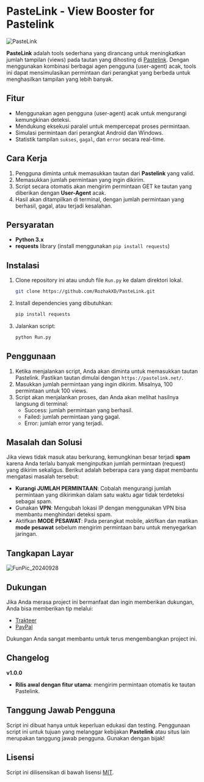 # PasteLink - View Booster for Pastelink
![PasteLink](https://github.com/user-attachments/assets/30203532-15ba-458c-b223-0f4db2799357)

**PasteLink** adalah tools sederhana yang dirancang untuk meningkatkan jumlah tampilan (views) pada tautan yang dihosting di [Pastelink](https://pastelink.net). Dengan menggunakan kombinasi berbagai agen pengguna (user-agent) acak, tools ini dapat mensimulasikan permintaan dari perangkat yang berbeda untuk menghasilkan tampilan yang lebih banyak.

## Fitur
- Menggunakan agen pengguna (user-agent) acak untuk mengurangi kemungkinan deteksi.
- Mendukung eksekusi paralel untuk mempercepat proses permintaan.
- Simulasi permintaan dari perangkat Android dan Windows.
- Statistik tampilan `sukses`, `gagal`, dan `error` secara real-time.

## Cara Kerja
1. Pengguna diminta untuk memasukkan tautan dari **Pastelink** yang valid.
2. Memasukkan jumlah permintaan yang ingin dikirim.
3. Script secara otomatis akan mengirim permintaan GET ke tautan yang diberikan dengan **User-Agent** acak.
4. Hasil akan ditampilkan di terminal, dengan jumlah permintaan yang berhasil, gagal, atau terjadi kesalahan.

## Persyaratan
- **Python 3.x**
- **requests** library (install menggunakan `pip install requests`)

## Instalasi
1. Clone repository ini atau unduh file `Run.py` ke dalam direktori lokal.

    ```bash
    git clone https://github.com/RozhakXD/PasteLink.git
    ```
3. Install dependencies yang dibutuhkan:

    ```bash
    pip install requests
    ```
4. Jalankan script:

    ```bash
    python Run.py
    ```

## Penggunaan
1. Ketika menjalankan script, Anda akan diminta untuk memasukkan tautan Pastelink. Pastikan tautan dimulai dengan `https://pastelink.net/`.
2. Masukkan jumlah permintaan yang ingin dikirim. Misalnya, 100 permintaan untuk 100 views.
3. Script akan menjalankan proses, dan Anda akan melihat hasilnya langsung di terminal:
    - Success: jumlah permintaan yang berhasil.
    - Failed: jumlah permintaan yang gagal.
    - Error: jumlah error yang terjadi.

## Masalah dan Solusi
Jika views tidak masuk atau berkurang, kemungkinan besar terjadi **spam** karena Anda terlalu banyak menginputkan jumlah permintaan (request) yang dikirim sekaligus. Berikut adalah beberapa cara yang dapat membantu mengatasi masalah tersebut:
- **Kurangi JUMLAH PERMINTAAN**: Cobalah mengurangi jumlah permintaan yang dikirimkan dalam satu waktu agar tidak terdeteksi sebagai spam.
- Gunakan **VPN**: Mengubah lokasi IP dengan menggunakan VPN bisa membantu menghindari deteksi spam.
- Aktifkan **MODE PESAWAT**: Pada perangkat mobile, aktifkan dan matikan **mode pesawat** sebelum mengirim permintaan baru untuk menyegarkan jaringan.

## Tangkapan Layar
![FunPic_20240928](https://github.com/user-attachments/assets/7ff00876-3a48-43d2-bb22-be644ea9ae86)

## Dukungan
Jika Anda merasa project ini bermanfaat dan ingin memberikan dukungan, Anda bisa memberikan tip melalui:
- [Trakteer](https://trakteer.id/rozhak_official/tip)
- [PayPal](https://paypal.me/rozhak9)

Dukungan Anda sangat membantu untuk terus mengembangkan project ini.

## Changelog
**v1.0.0**
- **Rilis awal dengan fitur utama**: mengirim permintaan otomatis ke tautan Pastelink.

## Tanggung Jawab Pengguna
Script ini dibuat hanya untuk keperluan edukasi dan testing. Penggunaan script ini untuk tujuan yang melanggar kebijakan **Pastelink** atau situs lain merupakan tanggung jawab pengguna. Gunakan dengan bijak!

## Lisensi
Script ini dilisensikan di bawah lisensi [MIT](https://github.com/RozhakXD/PasteLink?tab=MIT-1-ov-file).

